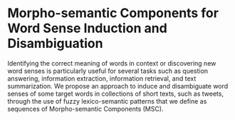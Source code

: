 # Morpho-semantic Components for Word Sense Induction and Disambiguation

Identifying the correct meaning of words in context or discovering new word senses is particularly useful for several tasks such as question answering, information extraction, information retrieval, and text summarization. We propose an approach to induce and disambiguate word senses of some target words in collections of short texts, such as tweets, through the use of fuzzy lexico-semantic patterns that we define as sequences of Morpho-semantic Components (MSC).
